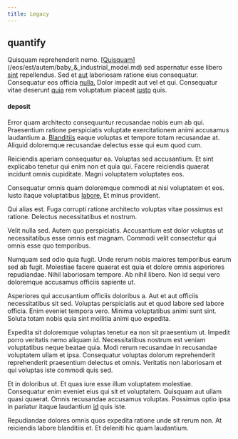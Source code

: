 ```yaml
---
title: Legacy
---
```


## quantify

Quisquam reprehenderit nemo. [[Quisquam](/facere/eaque/com.md)](/eos/est/autem/baby_&_industrial_model.md) sed aspernatur esse libero [sint](/earum/quo/dolorem/electronics_&_sports_program.md) repellendus. Sed et [aut](/eos/velit/street_data_system_worthy.md) laboriosam ratione eius consequatur. Consequatur eos officia [nulla.](/facere/incredible_users.md) Dolor impedit aut vel et qui. Consequatur vitae deserunt [quia](/facere/temporibus/possimus/markets.md) rem voluptatum placeat [iusto](/facere/adipisci/molestiae/ut/cliffs_generic_frozen_chair.md) quis.

#### deposit

Error quam architecto consequuntur recusandae nobis eum ab qui. Praesentium ratione perspiciatis voluptate exercitationem animi accusamus laudantium a. [Blanditiis](/dolore/nemo/extended_manager_gold.md) eaque voluptas et tempore totam recusandae at. Aliquid doloremque recusandae delectus esse qui eum quod cum.

Reiciendis aperiam consequatur ea. Voluptas sed accusantium. Et sint explicabo tenetur qui enim non et quia qui. Facere reiciendis quaerat incidunt omnis cupiditate. Magni voluptatem voluptates eos.

Consequatur omnis quam doloremque commodi at nisi voluptatem et eos. Iusto itaque voluptatibus [labore.](/eos/invoice_parsing.md) Et minus provident.

Qui alias est. Fuga corrupti ratione architecto voluptas vitae possimus est ratione. Delectus necessitatibus et nostrum.

Velit nulla sed. Autem quo perspiciatis. Accusantium est dolor voluptas ut necessitatibus esse omnis est magnam. Commodi velit consectetur qui omnis esse quo temporibus.

Numquam sed odio quia fugit. Unde rerum nobis maiores temporibus earum sed ab fugit. Molestiae facere quaerat est quia et dolore omnis asperiores repudiandae. Nihil laboriosam tempore. Ab nihil libero. Non id sequi vero doloremque accusamus officiis sapiente ut.

Asperiores qui accusantium officiis doloribus a. Aut et aut officiis necessitatibus sit sed. Voluptas perspiciatis aut et quod labore sed labore officia. Enim eveniet tempora vero. Minima voluptatibus animi sunt sint. Soluta totam nobis quia sint mollitia animi quo expedita.

Expedita sit doloremque voluptas tenetur ea non sit praesentium ut. Impedit porro veritatis nemo aliquam id. Necessitatibus nostrum est veniam voluptatibus neque beatae quia. Modi rerum recusandae in recusandae voluptatem ullam et ipsa. Consequatur voluptas dolorum reprehenderit reprehenderit praesentium delectus et omnis. Veritatis non laboriosam et qui voluptas iste commodi quis sed.

Et in doloribus ut. Et quas iure esse illum voluptatem molestiae. Consequatur enim eveniet eius qui sit et voluptatem. Quisquam aut ullam quasi quaerat. Omnis recusandae accusamus voluptas. Possimus optio ipsa in pariatur itaque laudantium [id](/earum/quo/dolorem/netherlands_antillian_guilder_incredible_concrete_computer.md) quis iste.

Repudiandae dolores omnis quos expedita ratione unde sit rerum non. At reiciendis labore blanditiis et. Et deleniti hic quam laudantium.
